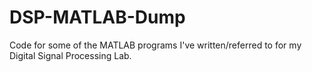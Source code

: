 # DSP-MATLAB-Dump
Code for some of the MATLAB programs I've written/referred to for my Digital Signal Processing Lab.

